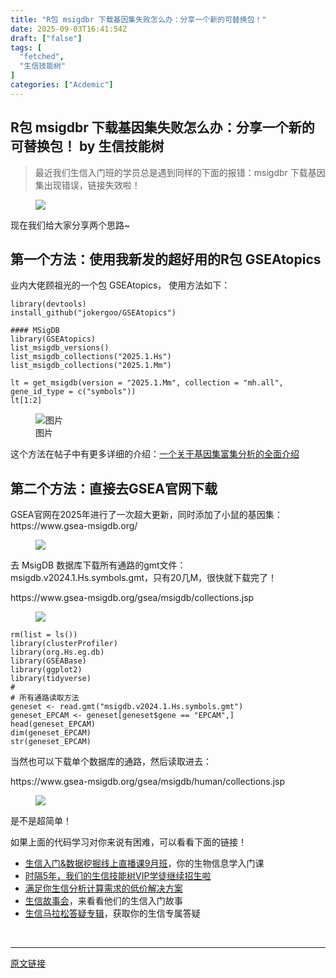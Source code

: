 ```yaml
---
title: "R包 msigdbr 下载基因集失败怎么办：分享一个新的可替换包！"
date: 2025-09-03T16:41:54Z
draft: ["false"]
tags: [
  "fetched",
  "生信技能树"
]
categories: ["Acdemic"]
---
```

R包 msigdbr 下载基因集失败怎么办：分享一个新的可替换包！ by 生信技能树
------
<div><section data-tool="mdnice编辑器" data-website="https://www.mdnice.com" data-pm-slice="0 0 []"><blockquote><p><span leaf="">最近我们生信入门班的学员总是遇到同样的下面的报错：msigdbr 下载基因集出现错误，链接失效啦！</span></p></blockquote><figure data-tool="mdnice编辑器"><span leaf=""><img data-src="https://mmbiz.qpic.cn/mmbiz_png/cZNhZQ6j4wzt3lIZosYnwBwEQ5W3owtQCghUAsYMcp3kyjgaSMvtVMyYTEtibpfPgxvialTI8Sick39vzV7g2y7hA/640?wx_fmt=png&amp;from=appmsg" data-ratio="0.16797642436149313" data-type="png" data-w="1018" data-imgfileid="100061852" src="https://mmbiz.qpic.cn/mmbiz_png/cZNhZQ6j4wzt3lIZosYnwBwEQ5W3owtQCghUAsYMcp3kyjgaSMvtVMyYTEtibpfPgxvialTI8Sick39vzV7g2y7hA/640?wx_fmt=png&amp;from=appmsg"></span></figure><p data-tool="mdnice编辑器"><span leaf="">现在我们给大家分享两个思路~</span></p><h2 data-tool="mdnice编辑器"><span></span><span><span leaf="">第一个方法：使用我新发的超好用的R包 GSEAtopics</span></span></h2><p data-tool="mdnice编辑器"><span leaf="">业内大佬顾祖光的一个包 GSEAtopics， 使用方法如下：</span></p><pre data-tool="mdnice编辑器"><code><span leaf="">library(devtools)</span><span leaf=""><br></span><span leaf="">install_github(</span><span><span leaf="">"jokergoo/GSEAtopics"</span></span><span leaf="">)</span><span leaf=""><br></span><span leaf=""><br></span><span><span leaf="">#### MSigDB</span></span><span leaf=""><br></span><span leaf="">library(GSEAtopics)</span><span leaf=""><br></span><span leaf="">list_msigdb_versions()</span><span leaf=""><br></span><span leaf="">list_msigdb_collections(</span><span><span leaf="">"2025.1.Hs"</span></span><span leaf="">)</span><span leaf=""><br></span><span leaf="">list_msigdb_collections(</span><span><span leaf="">"2025.1.Mm"</span></span><span leaf="">)</span><span leaf=""><br></span><span leaf=""><br></span><span leaf="">lt = get_msigdb(version = </span><span><span leaf="">"2025.1.Mm"</span></span><span leaf="">, collection = </span><span><span leaf="">"mh.all"</span></span><span leaf="">, gene_id_type = c(</span><span><span leaf="">"symbols"</span></span><span leaf="">))</span><span leaf=""><br></span><span leaf="">lt[1:2]</span><span leaf=""><br></span></code></pre><figure data-tool="mdnice编辑器"><span leaf=""><img data-src="https://mmbiz.qpic.cn/mmbiz_png/cZNhZQ6j4wybiby1cYHOUKPyG600kTStfaoibcNgxhjsw76sTUwVjZ3nlBiaWXrTh7WicU4lO24ZMhMa9ibCvJdflew/640?wx_fmt=png&amp;from=appmsg&amp;tp=webp&amp;wxfrom=5&amp;wx_lazy=1#imgIndex=7" alt="图片" data-ratio="0.24351851851851852" data-w="1080" src="https://mmbiz.qpic.cn/mmbiz_png/cZNhZQ6j4wybiby1cYHOUKPyG600kTStfaoibcNgxhjsw76sTUwVjZ3nlBiaWXrTh7WicU4lO24ZMhMa9ibCvJdflew/640?wx_fmt=png&amp;from=appmsg&amp;tp=webp&amp;wxfrom=5&amp;wx_lazy=1#imgIndex=7"></span><figcaption><span leaf="">图片</span></figcaption></figure><p data-tool="mdnice编辑器"><span leaf="">这个方法在帖子中有更多详细的介绍：<a target="_blank" href="https://mp.weixin.qq.com/s?__biz=MzAxMDkxODM1Ng==&amp;mid=2247543660&amp;idx=1&amp;sn=2b383cec1bf23edc1b2afbdbad20f321&amp;scene=21#wechat_redirect" textvalue="" linktype="text" data-linktype="2">一个关于基因集富集分析的全面介绍</a></span></p><h2 data-tool="mdnice编辑器"><span></span><span><span leaf="">第二个方法：直接去GSEA官网下载</span></span></h2><p data-tool="mdnice编辑器"><span leaf="">GSEA官网在2025年进行了一次超大更新，同时添加了小鼠的基因集：https://www.gsea-msigdb.org/</span></p><figure data-tool="mdnice编辑器"><span leaf=""><img data-src="https://mmbiz.qpic.cn/mmbiz_png/cZNhZQ6j4wzt3lIZosYnwBwEQ5W3owtQoicfAB90LoRCaUxwCQKb7RtydWROONc7OBnvjdPZ73WUMSuaicXQWWcg/640?wx_fmt=png&amp;from=appmsg" data-ratio="1.3777777777777778" data-type="png" data-w="1080" data-imgfileid="100061853" src="https://mmbiz.qpic.cn/mmbiz_png/cZNhZQ6j4wzt3lIZosYnwBwEQ5W3owtQoicfAB90LoRCaUxwCQKb7RtydWROONc7OBnvjdPZ73WUMSuaicXQWWcg/640?wx_fmt=png&amp;from=appmsg"></span></figure><p data-tool="mdnice编辑器"><span leaf="">去 MsigDB 数据库下载所有通路的gmt文件：msigdb.v2024.1.Hs.symbols.gmt，只有20几M，很快就下载完了！</span></p><p data-tool="mdnice编辑器"><span leaf="">https://www.gsea-msigdb.org/gsea/msigdb/collections.jsp</span></p><figure data-tool="mdnice编辑器"><span leaf=""><img data-src="https://mmbiz.qpic.cn/mmbiz_png/cZNhZQ6j4wzt3lIZosYnwBwEQ5W3owtQaTHSxUibNPRjYPbjbiang9C5CIMU3szYmwT9gNysHRbVE96UeYXOGibWA/640?wx_fmt=png&amp;from=appmsg" data-ratio="0.31966224366706875" data-type="png" data-w="829" data-imgfileid="100061851" src="https://mmbiz.qpic.cn/mmbiz_png/cZNhZQ6j4wzt3lIZosYnwBwEQ5W3owtQaTHSxUibNPRjYPbjbiang9C5CIMU3szYmwT9gNysHRbVE96UeYXOGibWA/640?wx_fmt=png&amp;from=appmsg"></span></figure><pre data-tool="mdnice编辑器"><code><span leaf="">rm(list = ls())</span><span leaf=""><br></span><span leaf="">library(clusterProfiler)</span><span leaf=""><br></span><span leaf="">library(org.Hs.eg.db)</span><span leaf=""><br></span><span leaf="">library(GSEABase)</span><span leaf=""><br></span><span leaf="">library(ggplot2)</span><span leaf=""><br></span><span leaf="">library(tidyverse)</span><span leaf=""><br></span><span><span leaf="">#</span></span><span leaf=""><br></span><span><span leaf=""># 所有通路读取方法</span></span><span leaf=""><br></span><span leaf="">geneset &lt;- read.gmt(</span><span><span leaf="">"msigdb.v2024.1.Hs.symbols.gmt"</span></span><span leaf="">)</span><span leaf=""><br></span><span leaf="">geneset_EPCAM &lt;- geneset[geneset</span><span><span leaf="">$gene</span></span><span leaf=""> == </span><span><span leaf="">"EPCAM"</span></span><span leaf="">,]</span><span leaf=""><br></span><span leaf="">head(geneset_EPCAM)</span><span leaf=""><br></span><span leaf="">dim(geneset_EPCAM)</span><span leaf=""><br></span><span leaf="">str(geneset_EPCAM)</span><span leaf=""><br></span></code></pre><p data-tool="mdnice编辑器"><span leaf="">当然也可以下载单个数据库的通路，然后读取进去：</span></p><p data-tool="mdnice编辑器"><span leaf="">https://www.gsea-msigdb.org/gsea/msigdb/human/collections.jsp</span></p><figure data-tool="mdnice编辑器"><span leaf=""><img data-src="https://mmbiz.qpic.cn/mmbiz_png/cZNhZQ6j4wzt3lIZosYnwBwEQ5W3owtQuN7PkCDeyPvVOspAa7mYXy2iaQujwvXotuS0YsXEjCJI5ia82Pf26pCg/640?wx_fmt=png&amp;from=appmsg" data-ratio="1.363888888888889" data-type="png" data-w="1080" data-imgfileid="100061854" src="https://mmbiz.qpic.cn/mmbiz_png/cZNhZQ6j4wzt3lIZosYnwBwEQ5W3owtQuN7PkCDeyPvVOspAa7mYXy2iaQujwvXotuS0YsXEjCJI5ia82Pf26pCg/640?wx_fmt=png&amp;from=appmsg"></span></figure><p data-tool="mdnice编辑器"><span leaf="">是不是超简单！</span></p></section><section data-tool="mdnice编辑器" data-website="https://www.mdnice.com" data-pm-slice="0 0 []"><p data-tool="mdnice编辑器"><span leaf="">如果上面的代码学习对你来说有困难，可以看看下面的链接！</span></p></section><ul><li><section><span leaf=""><a target="_blank" href="https://mp.weixin.qq.com/s?__biz=MzAxMDkxODM1Ng==&amp;mid=2247545329&amp;idx=1&amp;sn=71930835b79306606c59d7aa8c632490&amp;scene=21#wechat_redirect" textvalue="生信入门&amp;数据挖掘线上直播课9月班" data-itemshowtype="0" linktype="text" data-linktype="2">生信入门&amp;数据挖掘线上直播课9月班</a><span textstyle="">，你的生物信息学入门课</span></span></section></li><li><section><span leaf=""><a target="_blank" href="https://mp.weixin.qq.com/s?__biz=MzAxMDkxODM1Ng==&amp;mid=2247525079&amp;idx=1&amp;sn=0b997af16a58195b4192691373048fd5&amp;scene=21#wechat_redirect" textvalue="时隔5年，我们的生信技能树VIP学徒继续招生啦" data-itemshowtype="0" linktype="text" data-linktype="2"><span textstyle="">时隔5年，我们的生信技能树VIP学徒继续招生啦</span></a></span></section></li><li><section><span leaf=""><a target="_blank" href="https://mp.weixin.qq.com/s?__biz=MzUzMTEwODk0Ng==&amp;mid=2247530048&amp;idx=1&amp;sn=28aa7bbd5e00521f79e074496a5f5d66&amp;scene=21#wechat_redirect" textvalue="满足你生信分析计算需求的低价解决方案" data-itemshowtype="0" linktype="text" data-linktype="2">满足你生信分析计算需求的低价解决方案</a></span></section></li><li><section><span leaf=""><a target="_blank" href="https://mp.weixin.qq.com/mp/appmsgalbum?__biz=MzAxMDkxODM1Ng==&amp;action=getalbum&amp;album_id=1679199708449144836&amp;scene=173&amp;subscene=207&amp;sessionid=1745492310&amp;enterid=1745492314&amp;from_msgid=2247541298&amp;from_itemidx=1&amp;count=3&amp;nolastread=1#wechat_redirect" textvalue="生信故事会" data-itemshowtype="0" linktype="text" data-linktype="2">生信故事会</a>，来看看他们的生信入门故事</span></section></li><li><section><span leaf=""><a target="_blank" href="https://mp.weixin.qq.com/mp/appmsgalbum?__biz=MzAxMDkxODM1Ng==&amp;action=getalbum&amp;album_id=3690970204957147140&amp;scene=173&amp;subscene=207&amp;sessionid=1745066271&amp;enterid=1745066274&amp;from_msgid=2247540702&amp;from_itemidx=1&amp;count=3&amp;nolastread=1#wechat_redirect" textvalue="生信马拉松答疑专辑" data-itemshowtype="0" linktype="text" data-linktype="2">生信马拉松答疑专辑</a>，获取你的生信专属答疑</span></section></li></ul><section><span leaf=""><br></span></section><p><mp-style-type data-value="3"></mp-style-type></p></div>  
<hr>
<a href="https://mp.weixin.qq.com/s/8EDoIGefjwslWWX4w0nSdQ",target="_blank" rel="noopener noreferrer">原文链接</a>
